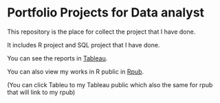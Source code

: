 # Portfolio Projects for Data analyst
This repository is the place for collect the project that I have done. 

It includes R project and SQL project that I have done.

You can see the reports in [Tableau](https://public.tableau.com/app/profile/thiraphat).

You can also view my works in R public in [Rpub](https://rpubs.com/PgTrk).

(You can click Tableu to my Tableau public which also the same for rpub that will link to my rpub)
